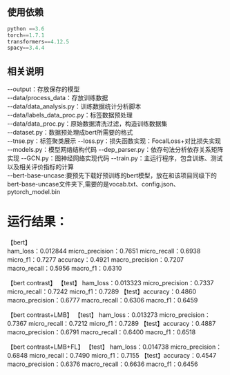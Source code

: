 ## 使用依赖
```python
python ==3.6
torch==1.7.1
transformers==4.12.5 
spacy==3.4.4 
```
## 相关说明
--output：存放保存的模型<br>
--data/process_data：存放训练数据<br>
--data/data_analysis.py：训练数据统计分析脚本<br>
--data/labels_data_proc.py：标签数据预处理<br>
--data/data_proc.py：原始数据清洗过滤，构造训练数据集<br>
--dataset.py：数据预处理成bert所需要的格式<br>
--tnse.py：标签聚类展示
--loss.py：损失函数实现：FocalLoss+对比损失实现<br>
--models.py：模型网络结构代码
--dep_parser.py：依存句法分析依存关系矩阵实现
--GCN.py：图神经网络实现代码
--train.py：主运行程序，包含训练、测试以及相关评价指标的计算<br>
--bert-base-uncase:要预先下载好预训练的bert模型，放在和该项目同级下的bert-base-uncase文件夹下,需要的是vocab.txt、config.json、pytorch_model.bin

# 运行结果：
【bert】      
ham_loss：0.012844 micro_precision：0.7651 micro_recall：0.6938 micro_f1：0.7277
accuracy：0.4921 macro_precision：0.7207 macro_recall：0.5956 macro_f1：0.6310

【bert contrast】
【test】 ham_loss：0.013323 micro_precision：0.7337 micro_recall：0.7242 micro_f1：0.7289
【test】accuracy：0.4860 macro_precision：0.6777 macro_recall：0.6306 macro_f1：0.6459

【bert contrast+LMB】
【test】 ham_loss：0.013273 micro_precision：0.7367 micro_recall：0.7212 micro_f1：0.7289
【test】accuracy：0.4887 macro_precision：0.6791 macro_recall：0.6400 macro_f1：0.6518

【bert contrast+LMB+FL】
【test】 ham_loss：0.014738 micro_precision：0.6848 micro_recall：0.7490 micro_f1：0.7155
【test】accuracy：0.4547 macro_precision：0.6376 macro_recall：0.6636 macro_f1：0.6456